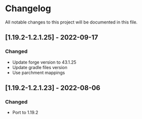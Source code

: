 # Changelog
All notable changes to this project will be documented in this file.

## [1.19.2-1.2.1.25] - 2022-09-17
### Changed
 - Update forge version to 43.1.25
 - Update gradle files version
 - Use parchment mappings

## [1.19.2-1.2.1.23] - 2022-08-06
### Changed
 - Port to 1.19.2